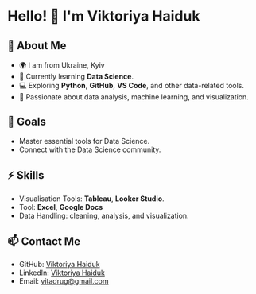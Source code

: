# Hello! 👋 I'm Viktoriya Haiduk

## 📌 About Me

- 🌍 I am from Ukraine, Kyiv
- 🌱 Currently learning **Data Science**.
- 💻 Exploring **Python**, **GitHub**, **VS Code**, and other data-related tools.
- 🔬 Passionate about data analysis, machine learning, and visualization.

## 🎯 Goals

- Master essential tools for Data Science.
- Connect with the Data Science community.

## ⚡️ Skills

- Visualisation Tools: **Tableau**, **Looker Studio**.
- Tool: **Excel**, **Google Docs**
- Data Handling: cleaning, analysis, and visualization.

## 📫 Contact Me

- GitHub: [Viktoriya Haiduk](https://github.com/ViktoriyaHaiduk/Viktoriya_Haiduk)
- LinkedIn: [Viktoriya Haiduk](https://www.linkedin.com/in/viktoriya-haiduk-73a352138/)
- Email: [vitadrug@gmail.com](mailto:vitadrug@gmail.com)
